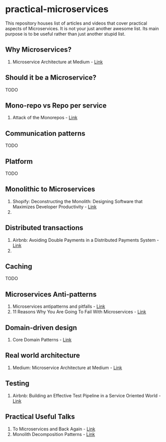 # practical-microservices

This repository houses list of articles and videos that cover practical aspects of Microservices. It is not your just another awesome list. Its main purpose is to be useful rather than just another stupid list.

## Why Microservices?

1. Microservice Architecture at Medium - [Link](https://medium.engineering/microservice-architecture-at-medium-9c33805eb74f)

## Should it be a Microservice?

TODO

## Mono-repo vs Repo per service

1. Attack of the Monorepos - [Link](https://www.infoq.com/presentations/monorepos/)

## Communication patterns

TODO

## Platform

TODO

## Monolithic to Microservices

1. Shopify: Deconstructing the Monolith: Designing Software that Maximizes Developer Productivity - [Link](https://engineering.shopify.com/blogs/engineering/deconstructing-monolith-designing-software-maximizes-developer-productivity)
2. 

## Distributed transactions

1. Airbnb: Avoiding Double Payments in a Distributed Payments System - [Link](https://medium.com/airbnb-engineering/avoiding-double-payments-in-a-distributed-payments-system-2981f6b070bb)
2. 

## Caching

TODO

## Microservices Anti-patterns

1. Microservices antipatterns and pitfalls - [Link](https://www.oreilly.com/content/microservices-antipatterns-and-pitfalls/)
2. 11 Reasons Why You Are Going To Fail With Microservices - [Link](https://medium.com/xebia-engineering/11-reasons-why-you-are-going-to-fail-with-microservices-29b93876268b)

## Domain-driven design

1. Core Domain Patterns - [Link](https://medium.com/nick-tune-tech-strategy-blog/core-domain-patterns-941f89446af5) 

## Real world architecture

1. Medium: Microservice Architecture at Medium - [Link](https://medium.engineering/microservice-architecture-at-medium-9c33805eb74f)

## Testing

1. Airbnb: Building an Effective Test Pipeline in a Service Oriented World - [Link](https://medium.com/airbnb-engineering/building-an-effective-test-pipeline-in-a-service-oriented-world-6968c513c6bd)

## Practical Useful Talks

1. To Microservices and Back Again - [Link](https://www.infoq.com/presentations/microservices-monolith-antipatterns/)
2. Monolith Decomposition Patterns - [Link](https://www.infoq.com/presentations/microservices-principles-patterns/)

